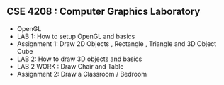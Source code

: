 ## CSE 4208 : Computer Graphics Laboratory<br>
- OpenGL
- LAB 1: How to setup OpenGL and basics
- Assignment 1: Draw 2D Objects , Rectangle , Triangle and 3D Object Cube 
- LAB 2: How to  draw 3D objects and basics
- LAB 2 WORK : Draw Chair and Table
- Assignment 2: Draw a Classroom / Bedroom